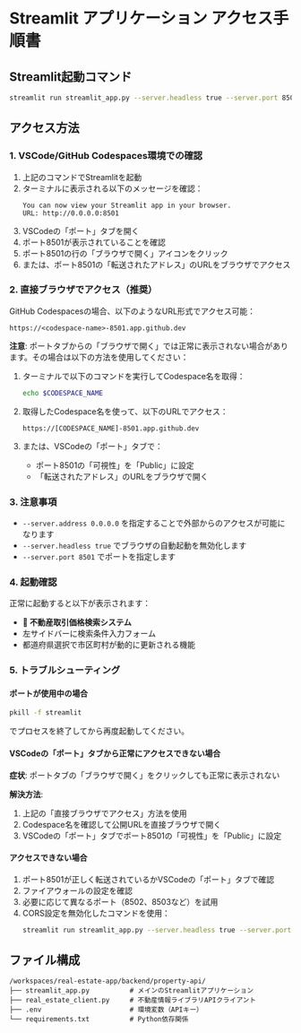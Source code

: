 # Streamlit アプリケーション アクセス手順書

## Streamlit起動コマンド

```bash
streamlit run streamlit_app.py --server.headless true --server.port 8501 --server.address 0.0.0.0
```

## アクセス方法

### 1. VSCode/GitHub Codespaces環境での確認

1. 上記のコマンドでStreamlitを起動
2. ターミナルに表示される以下のメッセージを確認：
   ```
   You can now view your Streamlit app in your browser.
   URL: http://0.0.0.0:8501
   ```
3. VSCodeの「ポート」タブを開く
4. ポート8501が表示されていることを確認
5. ポート8501の行の「ブラウザで開く」アイコンをクリック
6. または、ポート8501の「転送されたアドレス」のURLをブラウザでアクセス

### 2. 直接ブラウザでアクセス（推奨）

GitHub Codespacesの場合、以下のようなURL形式でアクセス可能：
```
https://<codespace-name>-8501.app.github.dev
```

**注意**: ポートタブからの「ブラウザで開く」では正常に表示されない場合があります。その場合は以下の方法を使用してください：

1. ターミナルで以下のコマンドを実行してCodespace名を取得：
   ```bash
   echo $CODESPACE_NAME
   ```

2. 取得したCodespace名を使って、以下のURLでアクセス：
   ```
   https://[CODESPACE_NAME]-8501.app.github.dev
   ```

3. または、VSCodeの「ポート」タブで：
   - ポート8501の「可視性」を「Public」に設定
   - 「転送されたアドレス」のURLをブラウザで開く

### 3. 注意事項

- `--server.address 0.0.0.0` を指定することで外部からのアクセスが可能になります
- `--server.headless true` でブラウザの自動起動を無効化します
- `--server.port 8501` でポートを指定します

### 4. 起動確認

正常に起動すると以下が表示されます：
- **🏢 不動産取引価格検索システム**
- 左サイドバーに検索条件入力フォーム
- 都道府県選択で市区町村が動的に更新される機能

### 5. トラブルシューティング

#### ポートが使用中の場合
```bash
pkill -f streamlit
```
でプロセスを終了してから再度起動してください。

#### VSCodeの「ポート」タブから正常にアクセスできない場合
**症状**: ポートタブの「ブラウザで開く」をクリックしても正常に表示されない

**解決方法**:
1. 上記の「直接ブラウザでアクセス」方法を使用
2. Codespace名を確認して公開URLを直接ブラウザで開く
3. VSCodeの「ポート」タブでポート8501の「可視性」を「Public」に設定

#### アクセスできない場合
1. ポート8501が正しく転送されているかVSCodeの「ポート」タブで確認
2. ファイアウォールの設定を確認
3. 必要に応じて異なるポート（8502、8503など）を試用
4. CORS設定を無効化したコマンドを使用：
   ```bash
   streamlit run streamlit_app.py --server.headless true --server.port 8501 --server.address 0.0.0.0 --server.enableCORS false --server.enableXsrfProtection false
   ```

## ファイル構成

```
/workspaces/real-estate-app/backend/property-api/
├── streamlit_app.py          # メインのStreamlitアプリケーション
├── real_estate_client.py     # 不動産情報ライブラリAPIクライアント
├── .env                      # 環境変数（APIキー）
└── requirements.txt          # Python依存関係
```